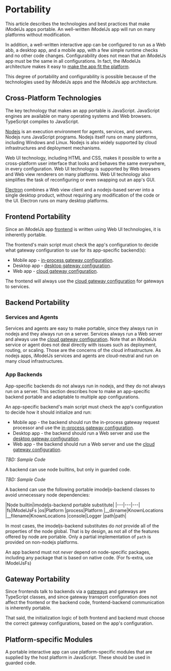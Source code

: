 # Portability

This article describes the technologies and best practices that make iModelJs apps portable. An well-written iModelJs app will run on many platforms without modification.

In addition, a well-written interactive app can be configured to run as a Web abb, a desktop app, and a mobile app, with a few simple runtime checks and no other code changes. Configurability does not mean that an iModelJs app must be the same in all configurations. In fact, the iModelJs architecture makes it easy to [make the app fit the platform](../../overview/overview/App.md#making-interactive-apps-fit-the-platform).

This degree of portability and configurability is possible because of the technologies used by iModelJs apps and the iModelJs app architecture.

## Cross-Platform Technologies
The key technology that makes an app portable is JavaScript. JavaScript engines are available on many operating systems and Web browsers. TypeScript compiles to JavaScript.

[Nodejs](./Glossary.md#Node.js) is an execution environment for agents, services, and servers. Nodejs runs JavaScript programs. Nodejs itself runs on many platforms, including Windows and Linux. Nodejs is also widely supported by cloud infrastructures and deployment mechanisms.

Web UI technology, including HTML and CSS, makes it possible to write a cross-platform user interface that looks and behaves the same everywhere, in every configuration. Web UI technology is supported by Web browsers and Web view renderers on many platforms. Web UI technology also simplifies the task of reconfiguring or even swapping out an app's GUI.

[Electron](./Glossary.md#Electron) combines a Web view client and a nodejs-based server into a single desktop product, without requiring any modification of the code or the UI. Electron runs on many desktop platforms.

## Frontend Portability

Since an iModelJs app [frontend](../../overview/overview/App.md#app-frontend) is written using Web UI technologies, it is inherently portable.

The frontend's main script must check the app's configuration to decide what gateway configuration to use for its app-specific backend(s):
* Mobile app - [in-process gateway configuration](../../overview/overview/App.md#in-process-gateway-configuration).
* Desktop app - [desktop gateway configuration](../../overview/overview/App.md#desktop-gateway-configuration).
* Web app - [cloud gateway configuration](../../overview/overview/App.md#cloud-gateway-configuration).

The frontend will always use the [cloud gateway configuration](../../overview/overview/App.md#cloud-gateway-configuration) for gateways to services.

## Backend Portability

### Services and Agents
Services and agents are easy to make portable, since they always run in nodejs and they always run on a server. Services always run a Web server and always use the [cloud gateway configuration](../../overview/overview/App.md#cloud-gateway-configuration). Note that an iModelJs service or agent does not deal directly with issues such as deployment, routing, or scaling. Those are the concerns of the cloud infrastructure. As nodejs apps, iModelJs services and agents are cloud-neutral and run on many cloud infrastructures.

### App Backends
App-specific backends do not always run in nodejs, and they do not always run on a server. This section describes how to make an app-specific backend portable and adaptable to multiple app configurations.

An app-specific backend's main script must check the app's configuration to decide how it should initialize and run:
* Mobile app - the backend should run the in-process gateway request processor and use the [in-process gateway configuration](../../overview/overview/App.md#in-process-gateway-configuration).
* Desktop app - the backend should run a Web server and use the [desktop gateway configuration](../../overview/overview/App.md#desktop-gateway-configuration).
* Web app - the backend should run a Web server and use the [cloud gateway configuration](../../overview/overview/App.md#cloud-gateway-configuration).

*TBD: Sample Code*

A backend can use node builtins, but only in guarded code.

*TBD: Sample Code*

A backend can use the following portable imodeljs-backend classes to avoid unnecessary node dependencies:

|Node builtin|imodeljs-backend portable substitute|
|---|---|---|
|fs|IModelJsFs
|os|Platform
|process|Platform
|__dirname|KnownLocations
|__filename|KnownLocations
|console|Logger
|path|path|

In most cases, the imodeljs-backend substitutes do *not* provide all of the properties of the node global. That is by design, as not all of the features offered by node are portable. Only a partial implementation of `path` is provided on non-nodejs platforms.

An app backend must not *never* depend on node-specific packages, including any package that is based on native code. (For fs-extra, use IModelJsFs)

## Gateway Portability

Since frontends talk to backends via a [gateways](../../overview/overview/App.md#gateways) and gateways are TypeScript classes, and since gateway transport configuration does not affect the frontend or the backend code, frontend-backend communication is inherently portable.

That said, the initialization logic of both frontend and backend must choose the correct gateway configurations, based on the app's configuration.

## Platform-specific Modules
A portable interactive app can use platform-specific modules that are supplied by the host platform in JavaScript. These should be used in guarded code.

